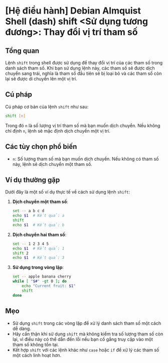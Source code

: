 # [Hệ điều hành] Debian Almquist Shell (dash) shift <Sử dụng tương đương>: Thay đổi vị trí tham số

## Tổng quan
Lệnh `shift` trong shell được sử dụng để thay đổi vị trí của các tham số trong danh sách tham số. Khi bạn sử dụng lệnh này, các tham số sẽ được dịch chuyển sang trái, nghĩa là tham số đầu tiên sẽ bị loại bỏ và các tham số còn lại sẽ được di chuyển lên một vị trí.

## Cú pháp
Cú pháp cơ bản của lệnh `shift` như sau:

```sh
shift [n]
```

Trong đó `n` là số lượng vị trí tham số mà bạn muốn dịch chuyển. Nếu không chỉ định `n`, lệnh sẽ mặc định dịch chuyển một vị trí.

## Các tùy chọn phổ biến
- `n`: Số lượng tham số mà bạn muốn dịch chuyển. Nếu không có tham số này, lệnh sẽ dịch chuyển một tham số.

## Ví dụ thường gặp
Dưới đây là một số ví dụ thực tế về cách sử dụng lệnh `shift`:

1. **Dịch chuyển một tham số**:
   ```sh
   set -- a b c d
   echo $1  # Kết quả: a
   shift
   echo $1  # Kết quả: b
   ```

2. **Dịch chuyển hai tham số**:
   ```sh
   set -- 1 2 3 4 5
   echo $1  # Kết quả: 1
   shift 2
   echo $1  # Kết quả: 3
   ```

3. **Sử dụng trong vòng lặp**:
   ```sh
   set -- apple banana cherry
   while [ "$#" -gt 0 ]; do
       echo "Current fruit: $1"
       shift
   done
   ```

## Mẹo
- Sử dụng `shift` trong các vòng lặp để xử lý danh sách tham số một cách dễ dàng.
- Hãy cẩn thận khi sử dụng `shift` mà không kiểm tra số lượng tham số còn lại, vì điều này có thể dẫn đến lỗi nếu bạn cố gắng truy cập vào một tham số không tồn tại.
- Kết hợp `shift` với các lệnh khác như `case` hoặc `if` để xử lý các tham số một cách linh hoạt hơn.